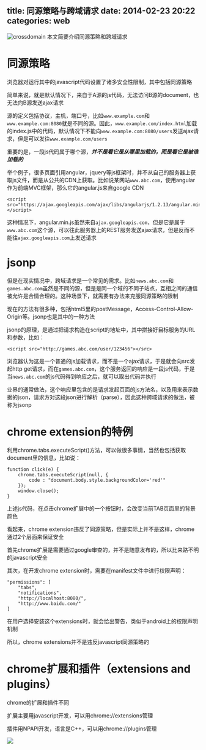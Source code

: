 title: 同源策略与跨域请求
date: 2014-02-23 20:22
categories: web 
---
![crossdomain](http://pic.kyfxbl.com/crossdomain.jpeg)
本文简要介绍同源策略和跨域请求
<!--more-->

# 同源策略

浏览器对运行其中的javascript代码设置了诸多安全性限制，其中包括同源策略

简单来说，就是默认情况下，来自于A源的js代码，无法访问B源的document，也无法向B源发送ajax请求

源的定义包括协议，主机，端口号，比如`www.example.com`和`www.example.com:8080`就是不同的源。因此，`www.example.com/index.html`加载的index.js中的代码，默认情况下不能向`www.example.com:8080/users`发送ajax请求，但是可以发往`www.example.com/users`

重要的是，一段js代码属于哪个源，___并不是看它是从哪里加载的，而是看它是被谁加载的___

举个例子，很多页面引用angular，jquery等js框架时，并不从自己的服务器上获取js文件，而是从公共的CDN上获取。比如说某网站`www.abc.com`，使用angular作为前端MVC框架，那么它的angular.js来自google CDN
```
<script src="https://ajax.googleapis.com/ajax/libs/angularjs/1.2.13/angular.min.js"></script>
```
这种情况下，angular.min.js虽然来自`ajax.googleapis.com`，但是它是属于`www.abc.com`这个源，可以往此服务器上的REST服务发送ajax请求，但是反而不能往`ajax.googleapis.com`上发送请求

# jsonp

但是在现实情况中，跨域请求是一个常见的需求。比如`news.abc.com`和`games.abc.com`虽然是不同的源，但是是同一个域的不同子站点，互相之间的通信被允许是合情合理的。这种场景下，就需要有办法来克服同源策略的限制

现在的方法有很多种，包括html5里的postMessage，Access-Control-Allow-Origin等。jsonp也是其中的一种方法

jsonp的原理，是通过把请求构造在script的地址中，其中拼接好目标服务的URL和参数，比如：

```
<script src="http://games.abc.com/user/123456"></src>
```
浏览器认为这是一个普通的js加载请求，而不是一个ajax请求，于是就会向src发起http get请求，而在`games.abc.com`，这个服务返回的响应是一段js代码，于是当`news.abc.com`的js代码得到响应之后，就可以取出代码并执行

业界的通常做法，这个响应里包含的是请求发起页面的js方法名，以及用来表示数据的json，请求方对这段json进行解析（parse），因此这种跨域请求的做法，被称为jsonp

# chrome extension的特例

利用chrome.tabs.executeScript()方法，可以做很多事情，当然也包括获取document里的信息，比如说：

```
function click(e) {
	chrome.tabs.executeScript(null, {
		code : "document.body.style.backgroundColor='red'"
	});
	window.close();
}
```
上述js代码，在点击chrome扩展中的一个按钮时，会改变当前TAB页面里的背景颜色 

看起来，chrome extension违反了同源策略，但是实际上并不是这样，chrome通过2个层面来保证安全

首先chrome扩展是需要通过google审查的，并不是随意发布的，所以比来路不明的javascript安全 

其次，在开发chrome extension时，需要在manifest文件中进行权限声明：
```
"permissions": [
    "tabs",
    "notifications",
    "http://localhost:8080/",
    "http://www.baidu.com/"
]
```

在用户选择安装这个extensions时，就会给出警告，类似于android上的权限声明机制 

所以，chrome extensions并不是违反javascript同源策略的 

# chrome扩展和插件（extensions and plugins） 

chrome的扩展和插件不同 

扩展主要用javascript开发，可以用chrome://extensions管理 

插件用NPAPI开发，语言是C++，可以用chrome://plugins管理

![](http://dl.iteye.com/upload/attachment/0081/3387/090b3054-3a84-336c-8f51-79657eb2069d.png)